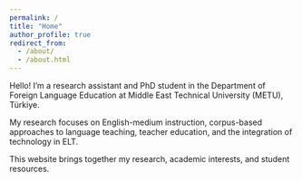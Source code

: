 ```yaml
---
permalink: /
title: "Home"
author_profile: true
redirect_from: 
  - /about/
  - /about.html
---
```


Hello! I’m a research assistant and PhD student in the Department of Foreign Language Education at Middle East Technical University (METU), Türkiye.

My research focuses on English-medium instruction, corpus-based approaches to language teaching, teacher education, and the integration of technology in ELT.

This website brings together my research, academic interests, and student resources.
